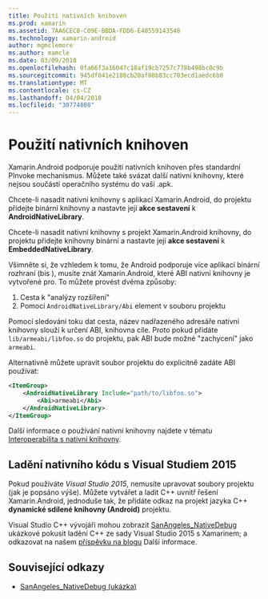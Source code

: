 ```yaml
---
title: Použití nativních knihoven
ms.prod: xamarin
ms.assetid: 7AA6CEC8-C09E-BBDA-FDD6-E40559143548
ms.technology: xamarin-android
author: mgmclemore
ms.author: mamcle
ms.date: 03/09/2018
ms.openlocfilehash: 0fa66f3a16047c18af19cb7257c778b498bc0c9b
ms.sourcegitcommit: 945df041e2180cb20af08b83cc703ecd1aedc6b0
ms.translationtype: MT
ms.contentlocale: cs-CZ
ms.lasthandoff: 04/04/2018
ms.locfileid: "30774808"
---
```

# <a name="using-native-libraries"></a>Použití nativních knihoven

Xamarin.Android podporuje použití nativních knihoven přes standardní PInvoke mechanismus. Můžete také svázat další nativní knihovny, které nejsou součástí operačního systému do vaší .apk.

Chcete-li nasadit nativní knihovny s aplikací Xamarin.Android, do projektu přidejte binární knihovny a nastavte její **akce sestavení** k **AndroidNativeLibrary**.

Chcete-li nasadit nativní knihovny s projekt Xamarin.Android knihovny, do projektu přidejte knihovny binární a nastavte její **akce sestavení** k **EmbeddedNativeLibrary**.

Všimněte si, že vzhledem k tomu, že Android podporuje více aplikací binární rozhraní (bis ), musíte znát Xamarin.Android, které ABI nativní knihovny je vytvořené pro.
To můžete provést dvěma způsoby:

1.  Cesta k "analýzy rozšíření"
1.  Pomocí `AndroidNativeLibrary/Abi` element v souboru projektu


Pomocí sledování toku dat cesta, název nadřazeného adresáře nativní knihovny slouží k určení ABI, knihovna cíle. Proto pokud přidáte `lib/armeabi/libfoo.so` do projektu, pak ABI bude možné "zachycení" jako `armeabi`.

Alternativně můžete upravit soubor projektu do explicitně zadáte ABI používat:

```xml
<ItemGroup>
    <AndroidNativeLibrary Include="path/to/libfoo.so">
        <Abi>armeabi</Abi>
    </AndroidNativeLibrary>
</ItemGroup>
```

Další informace o používání nativní knihovny najdete v tématu [Interoperabilita s nativní knihovny](http://www.mono-project.com/docs/advanced/pinvoke/).

## <a name="debugging-native-code-with-visual-studio-2015"></a>Ladění nativního kódu s Visual Studiem 2015

Pokud používáte *Visual Studio 2015*, nemusíte upravovat soubory projektu (jak je popsáno výše).
Můžete vytvářet a ladit C++ uvnitř řešení Xamarin.Android, jednoduše tak, že přidáte odkaz na projekt jazyka C++ **dynamické sdílené knihovny (Android)** projektu.

Visual Studio C++ vývojáři mohou zobrazit [SanAngeles_NativeDebug](https://developer.xamarin.com/samples/monodroid/SanAngeles_NDK/) ukázkové pokusit ladění C++ ze sady Visual Studio 2015 s Xamarinem; a odkazovat na našem [příspěvku na blogu](https://blog.xamarin.com/build-and-debug-c-libraries-in-xamarin-android-apps-with-visual-studio-2015/) Další informace.



## <a name="related-links"></a>Související odkazy

- [SanAngeles_NativeDebug (ukázka)](https://developer.xamarin.com/samples/monodroid/SanAngeles_NDK/)

